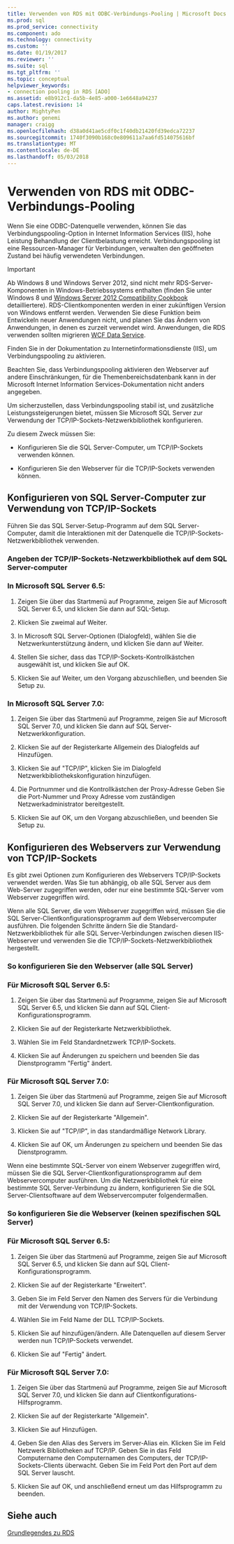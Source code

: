 ```yaml
---
title: Verwenden von RDS mit ODBC-Verbindungs-Pooling | Microsoft Docs
ms.prod: sql
ms.prod_service: connectivity
ms.component: ado
ms.technology: connectivity
ms.custom: ''
ms.date: 01/19/2017
ms.reviewer: ''
ms.suite: sql
ms.tgt_pltfrm: ''
ms.topic: conceptual
helpviewer_keywords:
- connection pooling in RDS [ADO]
ms.assetid: e8b912c1-da5b-4e85-a000-1e6648a94237
caps.latest.revision: 14
author: MightyPen
ms.author: genemi
manager: craigg
ms.openlocfilehash: d38a0d41ae5cdf0c1f40db21420fd39edca72237
ms.sourcegitcommit: 1740f3090b168c0e809611a7aa6fd514075616bf
ms.translationtype: MT
ms.contentlocale: de-DE
ms.lasthandoff: 05/03/2018
---
```

# <a name="using-rds-with-odbc-connection-pooling"></a>Verwenden von RDS mit ODBC-Verbindungs-Pooling
Wenn Sie eine ODBC-Datenquelle verwenden, können Sie das Verbindungspooling-Option in Internet Information Services (IIS), hohe Leistung Behandlung der Clientbelastung erreicht. Verbindungspooling ist eine Ressourcen-Manager für Verbindungen, verwalten den geöffneten Zustand bei häufig verwendeten Verbindungen.  
  
> [!IMPORTANT]
>  Ab Windows 8 und Windows Server 2012, sind nicht mehr RDS-Server-Komponenten in Windows-Betriebssystems enthalten (finden Sie unter Windows 8 und [Windows Server 2012 Compatibility Cookbook](https://www.microsoft.com/en-us/download/details.aspx?id=27416) detailliertere). RDS-Clientkomponenten werden in einer zukünftigen Version von Windows entfernt werden. Verwenden Sie diese Funktion beim Entwickeln neuer Anwendungen nicht, und planen Sie das Ändern von Anwendungen, in denen es zurzeit verwendet wird. Anwendungen, die RDS verwenden sollten migrieren [WCF Data Service](http://go.microsoft.com/fwlink/?LinkId=199565).  
  
 Finden Sie in der Dokumentation zu Internetinformationsdienste (IIS), um Verbindungspooling zu aktivieren.  
  
 Beachten Sie, dass Verbindungspooling aktivieren den Webserver auf andere Einschränkungen, für die Themenbereichsdatenbank kann in der Microsoft Internet Information Services-Dokumentation nicht anders angegeben.  
  
 Um sicherzustellen, dass Verbindungspooling stabil ist, und zusätzliche Leistungssteigerungen bietet, müssen Sie Microsoft SQL Server zur Verwendung der TCP/IP-Sockets-Netzwerkbibliothek konfigurieren.  
  
 Zu diesem Zweck müssen Sie:  
  
-   Konfigurieren Sie die SQL Server-Computer, um TCP/IP-Sockets verwenden können.  
  
-   Konfigurieren Sie den Webserver für die TCP/IP-Sockets verwenden können.  
  
## <a name="configuring-the-sql-server-computer-to-use-tcpip-sockets"></a>Konfigurieren von SQL Server-Computer zur Verwendung von TCP/IP-Sockets  
 Führen Sie das SQL Server-Setup-Programm auf dem SQL Server-Computer, damit die Interaktionen mit der Datenquelle die TCP/IP-Sockets-Netzwerkbibliothek verwenden.  
  
### <a name="to-specify-the-tcpip-socket-network-library-on-the-sql-server-computer"></a>Angeben der TCP/IP-Sockets-Netzwerkbibliothek auf dem SQL Server-computer  
  
### <a name="in-microsoft-sql-server-65"></a>In Microsoft SQL Server 6.5:  
  
1.  Zeigen Sie über das Startmenü auf Programme, zeigen Sie auf Microsoft SQL Server 6.5, und klicken Sie dann auf SQL-Setup.  
  
2.  Klicken Sie zweimal auf Weiter.  
  
3.  In Microsoft SQL Server-Optionen (Dialogfeld), wählen Sie die Netzwerkunterstützung ändern, und klicken Sie dann auf Weiter.  
  
4.  Stellen Sie sicher, dass das TCP/IP-Sockets-Kontrollkästchen ausgewählt ist, und klicken Sie auf OK.  
  
5.  Klicken Sie auf Weiter, um den Vorgang abzuschließen, und beenden Sie Setup zu.  
  
### <a name="in-microsoft-sql-server-70"></a>In Microsoft SQL Server 7.0:  
  
1.  Zeigen Sie über das Startmenü auf Programme, zeigen Sie auf Microsoft SQL Server 7.0, und klicken Sie dann auf SQL Server-Netzwerkkonfiguration.  
  
2.  Klicken Sie auf der Registerkarte Allgemein des Dialogfelds auf Hinzufügen.  
  
3.  Klicken Sie auf "TCP/IP", klicken Sie im Dialogfeld Netzwerkbibliothekskonfiguration hinzufügen.  
  
4.  Die Portnummer und die Kontrollkästchen der Proxy-Adresse Geben Sie die Port-Nummer und Proxy Adresse vom zuständigen Netzwerkadministrator bereitgestellt.  
  
5.  Klicken Sie auf OK, um den Vorgang abzuschließen, und beenden Sie Setup zu.  
  
## <a name="configuring-the-web-server-to-use-tcpip-sockets"></a>Konfigurieren des Webservers zur Verwendung von TCP/IP-Sockets  
 Es gibt zwei Optionen zum Konfigurieren des Webservers TCP/IP-Sockets verwendet werden. Was Sie tun abhängig, ob alle SQL Server aus dem Web-Server zugegriffen werden, oder nur eine bestimmte SQL-Server vom Webserver zugegriffen wird.  
  
 Wenn alle SQL Server, die vom Webserver zugegriffen wird, müssen Sie die SQL Server-Clientkonfigurationsprogramm auf dem Webservercomputer ausführen. Die folgenden Schritte ändern Sie die Standard-Netzwerkbibliothek für alle SQL Server-Verbindungen zwischen diesen IIS-Webserver und verwenden Sie die TCP/IP-Sockets-Netzwerkbibliothek hergestellt.  
  
### <a name="to-configure-the-web-server-all-sql-servers"></a>So konfigurieren Sie den Webserver (alle SQL Server)  
  
### <a name="for-microsoft-sql-server-65"></a>Für Microsoft SQL Server 6.5:  
  
1.  Zeigen Sie über das Startmenü auf Programme, zeigen Sie auf Microsoft SQL Server 6.5, und klicken Sie dann auf SQL Client-Konfigurationsprogramm.  
  
2.  Klicken Sie auf der Registerkarte Netzwerkbibliothek.  
  
3.  Wählen Sie im Feld Standardnetzwerk TCP/IP-Sockets.  
  
4.  Klicken Sie auf Änderungen zu speichern und beenden Sie das Dienstprogramm "Fertig" ändert.  
  
### <a name="for-microsoft-sql-server-70"></a>Für Microsoft SQL Server 7.0:  
  
1.  Zeigen Sie über das Startmenü auf Programme, zeigen Sie auf Microsoft SQL Server 7.0, und klicken Sie dann auf Server-Clientkonfiguration.  
  
2.  Klicken Sie auf der Registerkarte "Allgemein".  
  
3.  Klicken Sie auf "TCP/IP", in das standardmäßige Network Library.  
  
4.  Klicken Sie auf OK, um Änderungen zu speichern und beenden Sie das Dienstprogramm.  
  
 Wenn eine bestimmte SQL-Server von einem Webserver zugegriffen wird, müssen Sie die SQL Server-Clientkonfigurationsprogramm auf dem Webservercomputer ausführen. Um die Netzwerkbibliothek für eine bestimmte SQL Server-Verbindung zu ändern, konfigurieren Sie die SQL Server-Clientsoftware auf dem Webservercomputer folgendermaßen.  
  
### <a name="to-configure-the-web-server-a-specific-sql-server"></a>So konfigurieren Sie die Webserver (keinen spezifischen SQL Server)  
  
### <a name="for-microsoft-sql-server-65"></a>Für Microsoft SQL Server 6.5:  
  
1.  Zeigen Sie über das Startmenü auf Programme, zeigen Sie auf Microsoft SQL Server 6.5, und klicken Sie dann auf SQL Client-Konfigurationsprogramm.  
  
2.  Klicken Sie auf der Registerkarte "Erweitert".  
  
3.  Geben Sie im Feld Server den Namen des Servers für die Verbindung mit der Verwendung von TCP/IP-Sockets.  
  
4.  Wählen Sie im Feld Name der DLL TCP/IP-Sockets.  
  
5.  Klicken Sie auf hinzufügen/ändern. Alle Datenquellen auf diesem Server werden nun TCP/IP-Sockets verwendet.  
  
6.  Klicken Sie auf "Fertig" ändert.  
  
### <a name="for-microsoft-sql-server-70"></a>Für Microsoft SQL Server 7.0:  
  
1.  Zeigen Sie über das Startmenü auf Programme, zeigen Sie auf Microsoft SQL Server 7.0, und klicken Sie dann auf Clientkonfigurations-Hilfsprogramm.  
  
2.  Klicken Sie auf der Registerkarte "Allgemein".  
  
3.  Klicken Sie auf Hinzufügen.  
  
4.  Geben Sie den Alias des Servers im Server-Alias ein. Klicken Sie im Feld Netzwerk Bibliotheken auf TCP/IP. Geben Sie in das Feld Computername den Computernamen des Computers, der TCP/IP-Sockets-Clients überwacht. Geben Sie im Feld Port den Port auf dem SQL Server lauscht.  
  
5.  Klicken Sie auf OK, und anschließend erneut um das Hilfsprogramm zu beenden.  
  
## <a name="see-also"></a>Siehe auch  
 [Grundlegendes zu RDS](../../../ado/guide/remote-data-service/rds-fundamentals.md)






















